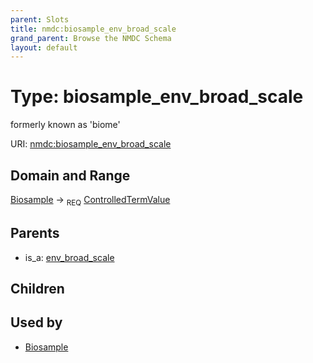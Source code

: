 ```yaml
---
parent: Slots
title: nmdc:biosample_env_broad_scale
grand_parent: Browse the NMDC Schema
layout: default
---
```


# Type: biosample_env_broad_scale


formerly known as 'biome'

URI: [nmdc:biosample_env_broad_scale](https://microbiomedata/meta/biosample_env_broad_scale)

## Domain and Range

[Biosample](Biosample.md) ->  <sub>REQ</sub> [ControlledTermValue](ControlledTermValue.md)

## Parents

 *  is_a: [env_broad_scale](env_broad_scale.md)

## Children


## Used by

 * [Biosample](Biosample.md)

